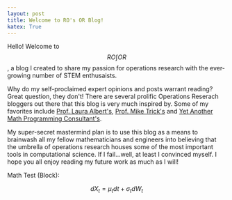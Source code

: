 ```yaml
---
layout: post
title: Welcome to RO's OR Blog!
katex: True
---
```


Hello! Welcome to $$RO \int OR $$, a blog I created to share my passion for operations research with the ever-growing number of STEM enthusaists.

Why do my self-proclaimed expert opinions and posts warrant reading? Great question, they don't! There are several prolific Operations Reserach bloggers out there that this blog is very much inspired by. Some of my favorites include [Prof. Laura Albert's](https://punkrockor.com/), [Prof. Mike Trick's](https://mat.tepper.cmu.edu/blog/) and [Yet Another Math Programming Consultant's](http://yetanothermathprogrammingconsultant.blogspot.com/).

My super-secret mastermind plan is to use this blog as a means to brainwash all my fellow mathematicians and engineers into believing that the umbrella of operations research houses some of the most important tools in computational science. If I fail...well, at least I convinced myself. I hope you all enjoy reading my future work as much as I will!

Math Test (Block):

$$dX_t = \mu_t dt + \sigma_t dW_t$$
